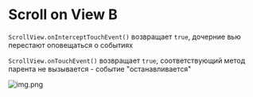 # Scroll on View B

`ScrollView.onInterceptTouchEvent()` возвращает `true`, дочерние вью перестают оповещаться о событиях

`ScrollView.onTouchEvent()` возвращает `true`, соответствующий метод парента не вызывается - событие "останавливается"

![img.png](https://miro.medium.com/max/1400/1*2wzhkKPgfQZMqPJs73DUcA.png)
